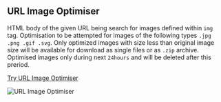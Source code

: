 ## URL Image Optimiser

HTML body of the given URL being search for images defined within ```img``` tag. Optimisation to be attempted for images of the following types ```.jpg .png .gif .svg```. Only optimized images with size less than original image size will be available for download as single files or as ```.zip``` archive. Optimised images only during next ```24hours``` and will be deleted after this preriod.

[Try URL Image Optimiser](https://www.propertydeckltd.co.uk)

![URL Image Optimiser](https://raw.githubusercontent.com/alexpechkarev/url-image-optimiser/master/url-image-optimiser.png)
